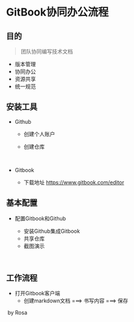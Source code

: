 # GitBook协同办公流程

## 目的

> 团队协同编写技术文档
* 版本管理
* 协同办公
* 资源共享
* 统一规范




## 安装工具

* Github

  * 创建个人账户

  * 创建仓库

    ​

* Gitbook

  * 下载地址 https://www.gitbook.com/editor




## 基本配置

* 配置Gitbook和Github

  * 安装Github集成Gitbook
  * 共享仓库
  * 截图演示

  ​

## 工作流程

* 打开Gitbook客户端
  * 创建markdown文档   ===> 书写内容   ===>  保存






​                                                    by Rosa